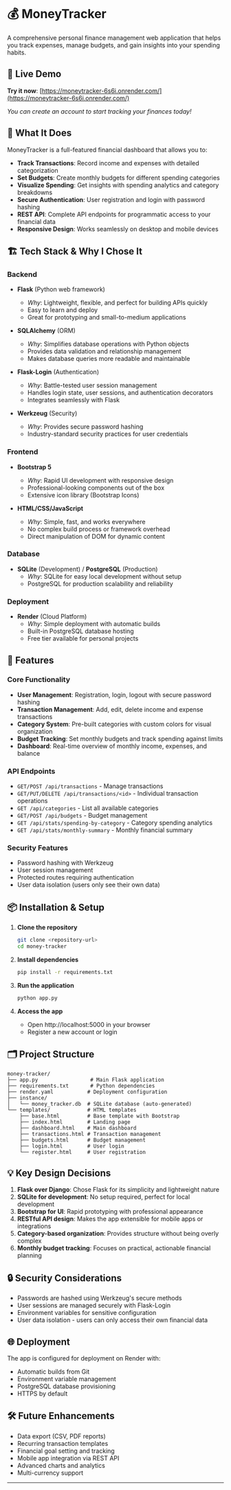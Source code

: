 # 💰 MoneyTracker

A comprehensive personal finance management web application that helps you track expenses, manage budgets, and gain insights into your spending habits.

## 🚀 Live Demo

**Try it now**: [https://moneytracker-6s6i.onrender.com/](https://moneytracker-6s6i.onrender.com/)

*You can create an account to start tracking your finances today!*

## 🌟 What It Does

MoneyTracker is a full-featured financial dashboard that allows you to:

- **Track Transactions**: Record income and expenses with detailed categorization
- **Set Budgets**: Create monthly budgets for different spending categories
- **Visualize Spending**: Get insights with spending analytics and category breakdowns
- **Secure Authentication**: User registration and login with password hashing
- **REST API**: Complete API endpoints for programmatic access to your financial data
- **Responsive Design**: Works seamlessly on desktop and mobile devices

## 🏗️ Tech Stack & Why I Chose It

### Backend
- **Flask** (Python web framework)
  - *Why*: Lightweight, flexible, and perfect for building APIs quickly
  - Easy to learn and deploy
  - Great for prototyping and small-to-medium applications

- **SQLAlchemy** (ORM)
  - *Why*: Simplifies database operations with Python objects
  - Provides data validation and relationship management
  - Makes database queries more readable and maintainable

- **Flask-Login** (Authentication)
  - *Why*: Battle-tested user session management
  - Handles login state, user sessions, and authentication decorators
  - Integrates seamlessly with Flask

- **Werkzeug** (Security)
  - *Why*: Provides secure password hashing
  - Industry-standard security practices for user credentials

### Frontend
- **Bootstrap 5** 
  - *Why*: Rapid UI development with responsive design
  - Professional-looking components out of the box
  - Extensive icon library (Bootstrap Icons)

- **HTML/CSS/JavaScript**
  - *Why*: Simple, fast, and works everywhere
  - No complex build process or framework overhead
  - Direct manipulation of DOM for dynamic content

### Database
- **SQLite** (Development) / **PostgreSQL** (Production)
  - *Why*: SQLite for easy local development without setup
  - PostgreSQL for production scalability and reliability

### Deployment
- **Render** (Cloud Platform)
  - *Why*: Simple deployment with automatic builds
  - Built-in PostgreSQL database hosting
  - Free tier available for personal projects

## 🚀 Features

### Core Functionality
- **User Management**: Registration, login, logout with secure password hashing
- **Transaction Management**: Add, edit, delete income and expense transactions
- **Category System**: Pre-built categories with custom colors for visual organization
- **Budget Tracking**: Set monthly budgets and track spending against limits
- **Dashboard**: Real-time overview of monthly income, expenses, and balance

### API Endpoints
- `GET/POST /api/transactions` - Manage transactions
- `GET/PUT/DELETE /api/transactions/<id>` - Individual transaction operations
- `GET /api/categories` - List all available categories
- `GET/POST /api/budgets` - Budget management
- `GET /api/stats/spending-by-category` - Category spending analytics
- `GET /api/stats/monthly-summary` - Monthly financial summary

### Security Features
- Password hashing with Werkzeug
- User session management
- Protected routes requiring authentication
- User data isolation (users only see their own data)

## 📦 Installation & Setup

1. **Clone the repository**
   ```bash
   git clone <repository-url>
   cd money-tracker
   ```

2. **Install dependencies**
   ```bash
   pip install -r requirements.txt
   ```

3. **Run the application**
   ```bash
   python app.py
   ```

4. **Access the app**
   - Open http://localhost:5000 in your browser
   - Register a new account or login

## 🗂️ Project Structure

```
money-tracker/
├── app.py                 # Main Flask application
├── requirements.txt       # Python dependencies
├── render.yaml           # Deployment configuration
├── instance/
│   └── money_tracker.db  # SQLite database (auto-generated)
└── templates/            # HTML templates
    ├── base.html         # Base template with Bootstrap
    ├── index.html        # Landing page
    ├── dashboard.html    # Main dashboard
    ├── transactions.html # Transaction management
    ├── budgets.html      # Budget management
    ├── login.html        # User login
    └── register.html     # User registration
```

## 💡 Key Design Decisions

1. **Flask over Django**: Chose Flask for its simplicity and lightweight nature
2. **SQLite for development**: No setup required, perfect for local development
3. **Bootstrap for UI**: Rapid prototyping with professional appearance
4. **RESTful API design**: Makes the app extensible for mobile apps or integrations
5. **Category-based organization**: Provides structure without being overly complex
6. **Monthly budget tracking**: Focuses on practical, actionable financial planning

## 🔒 Security Considerations

- Passwords are hashed using Werkzeug's secure methods
- User sessions are managed securely with Flask-Login
- Environment variables for sensitive configuration
- User data isolation - users can only access their own financial data

## 🌐 Deployment

The app is configured for deployment on Render with:
- Automatic builds from Git
- Environment variable management
- PostgreSQL database provisioning
- HTTPS by default

## 🛠️ Future Enhancements

- Data export (CSV, PDF reports)
- Recurring transaction templates
- Financial goal setting and tracking
- Mobile app integration via REST API
- Advanced charts and analytics
- Multi-currency support

---

